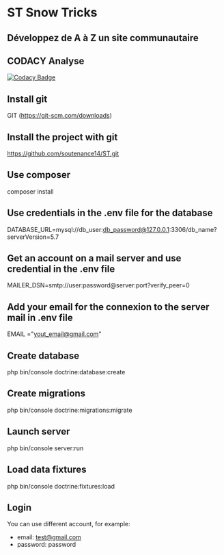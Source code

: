 # ST Snow Tricks
## Développez de A à Z un site communautaire
## CODACY Analyse
[![Codacy Badge](https://app.codacy.com/project/badge/Grade/71e83b7650d54648929ac723f2fe32d5)](https://www.codacy.com/gh/soutenance14/ST/dashboard?utm_source=github.com&amp;utm_medium=referral&amp;utm_content=soutenance14/ST&amp;utm_campaign=Badge_Grade)
## Install git
GIT (https://git-scm.com/downloads) 
## Install the project with git
https://github.com/soutenance14/ST.git
## Use composer
composer install
## Use credentials in the .env file for the database
DATABASE_URL=mysql://db_user:db_password@127.0.0.1:3306/db_name?serverVersion=5.7
## Get an account on a mail server and use credential in the .env file
MAILER_DSN=smtp://user:password@server:port?verify_peer=0
## Add your email for the connexion to the server mail in .env file
EMAIL ="yout_email@gmail.com"
## Create database
php bin/console doctrine:database:create
## Create migrations
php bin/console doctrine:migrations:migrate    
## Launch server
php bin/console server:run
## Load data fixtures
php bin/console doctrine:fixtures:load
## Login
You can use different account, for example:
* email: test@gmail.com
* password: password


